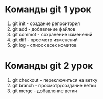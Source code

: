 # Команды git 1 урок
1. git init - создание репозитория
2. git add - добавление файлов 
3. git commot - сохранение изменений
4. git diff - просмотр изменений
5. git log - список всех комитов

# Команды git 2 урок 
1. git checkout - переключиться на ветку 
2. git branch - просмотр/создание ветки
3. git merge - добавление ветки 
